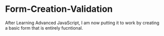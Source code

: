# Form-Creation-Validation

After Learning Advanced JavaScript, I am now putting it to work by creating a basic form that is entirely fucntional.

